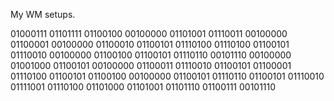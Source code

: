 My WM setups. 

01000111 01101111 01100100 00100000 01101001 01110011 00100000 01100001 00100000 01100010 01100101 01110100 01110100 01100101 01110010 00100000 01100100 01100101 01110110 00101110 00100000 01001000 01100101 00100000 01100011 01110010 01100101 01100001 01110100 01100101 01100100 00100000 01100101 01110110 01100101 01110010 01111001 01110100 01101000 01101001 01101110 01100111 00101110

